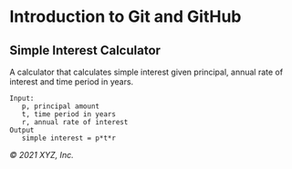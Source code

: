 # Introduction to Git and GitHub

## Simple Interest Calculator

A calculator that calculates simple interest given principal, annual rate of interest and time period in years.

```
Input:
   p, principal amount 
   t, time period in years
   r, annual rate of interest
Output
   simple interest = p*t*r
```

_© 2021 XYZ, Inc._
